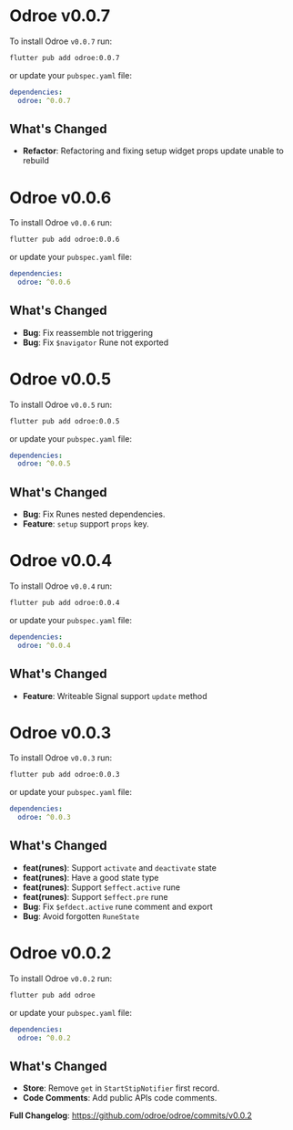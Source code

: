 # Odroe v0.0.7

To install Odroe `v0.0.7` run:

```bash
flutter pub add odroe:0.0.7
```

or update your `pubspec.yaml` file:

```yaml
dependencies:
  odroe: ^0.0.7
```

## What's Changed

- **Refactor**: Refactoring and fixing setup widget props update unable to rebuild

# Odroe v0.0.6

To install Odroe `v0.0.6` run:

```bash
flutter pub add odroe:0.0.6
```

or update your `pubspec.yaml` file:

```yaml
dependencies:
  odroe: ^0.0.6
```

## What's Changed

- **Bug**: Fix reassemble not triggering
- **Bug**: Fix `$navigator` Rune not exported

# Odroe v0.0.5

To install Odroe `v0.0.5` run:

```bash
flutter pub add odroe:0.0.5
```

or update your `pubspec.yaml` file:

```yaml
dependencies:
  odroe: ^0.0.5
```

## What's Changed

- **Bug**: Fix Runes nested dependencies.
- **Feature**: `setup` support `props` key.

# Odroe v0.0.4

To install Odroe `v0.0.4` run:

```bash
flutter pub add odroe:0.0.4
```

or update your `pubspec.yaml` file:

```yaml
dependencies:
  odroe: ^0.0.4
```

## What's Changed

- **Feature**: Writeable Signal support `update` method

# Odroe v0.0.3

To install Odroe `v0.0.3` run:

```bash
flutter pub add odroe:0.0.3
```

or update your `pubspec.yaml` file:

```yaml
dependencies:
  odroe: ^0.0.3
```

## What's Changed

- **feat(runes)**: Support `activate` and `deactivate` state
- **feat(runes)**: Have a good state type
- **feat(runes)**: Support `$effect.active` rune
- **feat(runes)**: Support `$effect.pre` rune
- **Bug**: Fix `$efdect.active` rune comment and export
- **Bug**: Avoid forgotten `RuneState`

# Odroe v0.0.2

To install Odroe `v0.0.2` run:

```bash
flutter pub add odroe
```

or update your `pubspec.yaml` file:

```yaml
dependencies:
  odroe: ^0.0.2
```

## What's Changed

- **Store**: Remove `get` in `StartStipNotifier` first record.
- **Code Comments**: Add public APIs code comments.

**Full Changelog**: https://github.com/odroe/odroe/commits/v0.0.2
